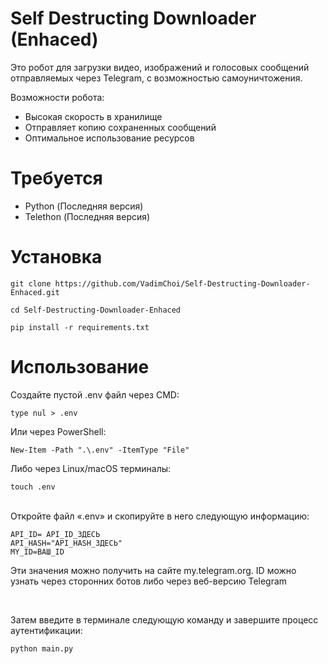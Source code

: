 # Self Destructing Downloader (Enhaced)
Это робот для загрузки видео, изображений и голосовых сообщений отправляемых через Telegram, с возможностью самоуничтожения.

Возможности робота:
- Высокая скорость в хранилище
- Отправляет копию сохраненных сообщений
- Оптимальное использование ресурсов

# Требуется
- Python (Последняя версия)
- Telethon (Последняя версия)

# Установка
```
git clone https://github.com/VadimChoi/Self-Destructing-Downloader-Enhaced.git
```
```
cd Self-Destructing-Downloader-Enhaced
```
```
pip install -r requirements.txt
```
# Использование
Создайте пустой .env файл через CMD:
```
type nul > .env
```
Или через PowerShell:
```
New-Item -Path ".\.env" -ItemType "File"
```
Либо через Linux/macOS терминалы:
```
touch .env
```

<br>
Откройте файл «.env» и скопируйте в него следующую информацию:

```
API_ID= API_ID_ЗДЕСЬ
API_HASH="API_HASH_ЗДЕСЬ"
MY_ID=ВАШ_ID
```
Эти значения можно получить на сайте my.telegram.org. ID можно узнать через сторонних ботов либо через веб-версию Telegram

<br>

Затем введите в терминале следующую команду и завершите процесс аутентификации:
```
python main.py
```
